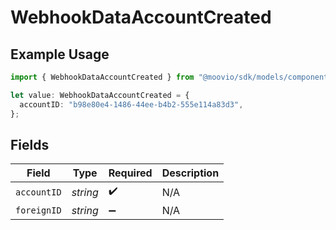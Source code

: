# WebhookDataAccountCreated

## Example Usage

```typescript
import { WebhookDataAccountCreated } from "@moovio/sdk/models/components";

let value: WebhookDataAccountCreated = {
  accountID: "b98e80e4-1486-44ee-b4b2-555e114a83d3",
};
```

## Fields

| Field              | Type               | Required           | Description        |
| ------------------ | ------------------ | ------------------ | ------------------ |
| `accountID`        | *string*           | :heavy_check_mark: | N/A                |
| `foreignID`        | *string*           | :heavy_minus_sign: | N/A                |